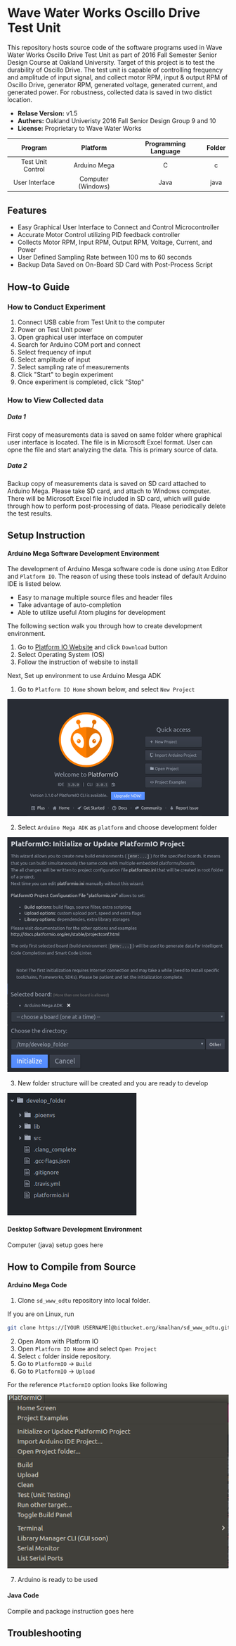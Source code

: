 # Wave Water Works Oscillo Drive Test Unit

This repository hosts source code of the software programs used in Wave Water Works Oscillo Drive Test Unit as part of 2016 Fall Semester Senior Design Course at Oakland University. Target of this project is to test the durability of Oscillo Drive. The test unit is capable of controlling frequency and amplitude of input signal, and collect motor RPM, input & output RPM of Oscillo Drive, generator RPM, generated voltage, generated current, and generated power. For robustness, collected data is saved in two distict location.

- **Relase Version:** v1.5
- **Authers:** Oakland Univeristy 2016 Fall Senior Design Group 9 and 10
- **License:** Proprietary to Wave Water Works

|   Program         |  Platform         |   Programming Language |  Folder   |
|:-----------------:|:-----------------:|:----------------------:|:---------:|
| Test Unit Control | Arduino Mega      |        C               |     c     |
| User Interface    | Computer (Windows)|       Java             |    java   |

## Features

- Easy Graphical User Interface to Connect and Control Microcontroller
- Accurate Motor Control utilizing PID feedback controller
- Collects Motor RPM, Input RPM, Output RPM, Voltage, Current, and Power
- User Defined Sampling Rate between 100 ms to 60 seconds
- Backup Data Saved on On-Board SD Card with Post-Process Script

## How-to Guide

### How to Conduct Experiment
1. Connect USB cable from Test Unit to the computer
2. Power on Test Unit power
3. Open graphical user interface on computer
4. Search for Arduino COM port and connect
5. Select frequency of input
6. Select amplitude of input
7. Select sampling rate of measurements
8. Click "Start" to begin experiment
9. Once experiment is completed, click "Stop"

### How to View Collected data
##### Data 1
First copy of measurements data is saved on same folder where graphical user interface is located. The file is in Microsoft Excel format. User can opne the file and start analyzing the data. This is primary source of data.

##### Data 2
Backup copy of measurements data is saved on SD card attached to Arduino Mega. Please take SD card, and attach to Windows computer. There will be Microsoft Excel file included in SD card, which will guide through how to perform post-processing of data. Please periodically delete the test results.

## Setup Instruction

#### Arduino Mega Software Development Environment

The development of Arduino Mesga software code is done using ```Atom``` Editor and ```Platform IO```. The reason of using these tools instead of default Arduino IDE is listed below.

- Easy to manage multiple source files and header files
- Take advantage of auto-completion
- Able to utilize useful Atom plugins for development

The following section walk you through how to create development environment.

1. Go to [Platform IO Website](http://platformio.org/platformio-ide) and click ```Download``` button
2. Select Operating System (OS)
3. Follow the instruction of website to install

Next, Set up environment to use Arduino Mesga ADK

1. Go to ```Platform IO Home``` shown below, and select ```New Project```

  ![PlatformID Home](c/doc/img/platformio-home.png)

2. Select ```Arduino Mega ADK``` as ```platform``` and choose development folder

  ![Initialize](c/doc/img/initialize.png)

3. New folder structure will be created and you are ready to develop

  ![Folder Structure](c/doc/img/created.png)


#### Desktop Software Development Environment

Computer (java) setup goes here

## How to Compile from Source

#### Arduino Mega Code

1. Clone ```sd_www_odtu``` repository into local folder.

  If you are on Linux, run
  ```bash
  git clone https://[YOUR USERNAME]@bitbucket.org/kmalhan/sd_www_odtu.git
  ```
2. Open Atom with Platform IO
3. Open ```Platform IO Home``` and select ```Open Project```
4. Select ```c``` folder inside repository.
5. Go to ```PlatformIO``` -> ```Build```
6. Go to ```PlatformIO``` -> ```Upload```

  For the reference ```PlatformIO``` option looks like following

  ![PlatformIO Tab](c/doc/img/tab.png)

7. Arduino is ready to be used

#### Java Code

Compile and package instruction goes here

## Troubleshooting

